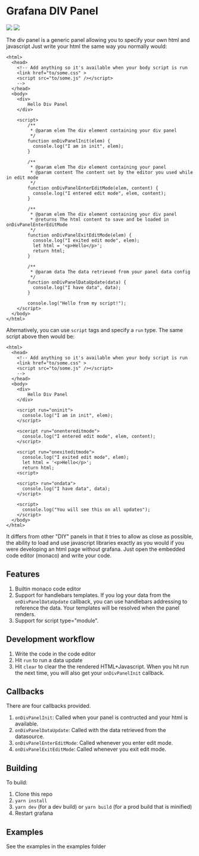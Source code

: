# Grafana DIV Panel

![](https://raw.githubusercontent.com/srclosson/grafana-div-panel/master/src/img/screenshot1.png)
![](https://raw.githubusercontent.com/srclosson/grafana-div-panel/master/src/img/echarts-gl-gps.png)

The div panel is a generic panel allowing you to specify your own html and javascript
Just write your html the same way you normally would:

```
<html>
  <head>
    <!-- Add anything so it's available when your body script is run
    <link href="to/some.css" >
    <script src="to/some.js" /></script>
    -->
  </head>
  <body>
    <div>
        Hello Div Panel
    </div>

    <script>
        /**
         * @param elem The div element containing your div panel
         */
        function onDivPanelInit(elem) {
          console.log("I am in init", elem);
        }

        /**
         * @param elem The div element containing your panel
         * @param content The content set by the editor you used while in edit mode
         */
        function onDivPanelEnterEditMode(elem, content) {
          console.log("I entered edit mode", elem, content);
        }

        /**
         * @param elem The div element containing your div panel
         * @returns The html content to save and be loaded in onDivPanelEnterEditMode
         */
        function onDivPanelExitEditMode(elem) {
          console.log("I exited edit mode", elem);
          let html = '<p>Hello</p>';
          return html;
        }

        /**
         * @param data The data retrieved from your panel data config
         */
        function onDivPanelDataUpdate(data) {
          console.log("I have data", data);
        }
        
        console.log("Hello from my script!");
    </script>
  </body>
</html>
```

Alternatively, you can use `script` tags and specify a `run` type. The same script above then would be:
```
<html>
  <head>
    <!-- Add anything so it's available when your body script is run
    <link href="to/some.css" >
    <script src="to/some.js" /></script>
    -->
  </head>
  <body>
    <div>
        Hello Div Panel
    </div>

    <script run="oninit">
      console.log("I am in init", elem);
    </script>

    <sceript run="onentereditmode">
      console.log("I entered edit mode", elem, content);
    </script>

    <script run="onexiteditmode">
      console.log("I exited edit mode", elem);
      let html = '<p>Hello</p>';
      return html;
    <script>
      
    <script> run="ondata">
      console.log("I have data", data);
    </script>
    
    <script>
      console.log("You will see this on all updates");
    </script>
  </body>
</html>
```

It differs from other "DIY" panels in that it tries to allow as close as possible, the ability to load and use javascript
libraries exactly as you would if you were developing an html page without grafana. Just open the embedded code editor (monaco)
and write your code.

## Features
1. Builtin monaco code editor
2. Support for handlebars templates. If you log your data from the `onDivPanelDataUpdate` callback, you can use handlebars addressing to reference the data. Your templates will be resolved when the panel renders.
3. Support for script type="module".

## Development workflow
1. Write the code in the code editor
2. Hit `run` to run a data update
3. Hit `clear` to clear the the rendered HTML+Javascript. When you hit run the next time, you will also get your `onDivPanelInit` callback.

## Callbacks
There are four callbacks provided. 
1. `onDivPanelInit`: Called when your panel is contructed and your html is available.
2. `onDivPanelDataUpdate`: Called with the data retrieved from the datasource.
3. `onDivPanelEnterEditMode`: Called whenever you enter edit mode.
4. `onDivPanelExitEditMode`: Called whenever you exit edit mode.

## Building
To build:
1. Clone this repo
2. `yarn install`
3. `yarn dev` (for a dev build) or `yarn build` (for a prod build that is minified)
4. Restart grafana

## Examples
See the examples in the examples folder


